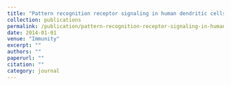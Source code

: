 ```yaml
---
title: "Pattern recognition receptor signaling in human dendritic cells is enhanced by ICOS ligand and modulated by the Crohn’s disease ICOSLG risk allele"
collection: publications
permalink: /publication/pattern-recognition-receptor-signaling-in-human-dendritic-ce/
date: 2014-01-01
venue: "Immunity"
excerpt: ""
authors: ""
paperurl: ""
citation: ""
category: journal
---
```

